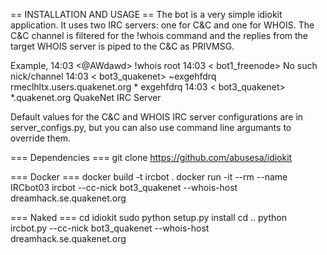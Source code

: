 == INSTALLATION AND USAGE ==
The bot is a very simple idiokit application. It uses two IRC servers: one for C&C and one for WHOIS. The C&C channel is filtered for the !whois command and the replies from the target WHOIS server is piped to the C&C as PRIVMSG.

Example,
14:03 <@AWdawd> !whois root
14:03 < bot1_freenode> No such nick/channel
14:03 < bot3_quakenet> ~exgehfdrq rmeclhltx.users.quakenet.org * exgehfdrq
14:03 < bot3_quakenet> *.quakenet.org QuakeNet IRC Server

Default values for the C&C and WHOIS IRC server configurations are in server_configs.py, but you can also use command line argumants to override them.

=== Dependencies ===
git clone https://github.com/abusesa/idiokit

=== Docker ===
docker build -t ircbot .
docker run -it --rm --name IRCbot03 ircbot --cc-nick bot3_quakenet --whois-host dreamhack.se.quakenet.org

=== Naked ===
cd idiokit
sudo python setup.py install
cd ..
python ircbot.py --cc-nick bot3_quakenet --whois-host dreamhack.se.quakenet.org

